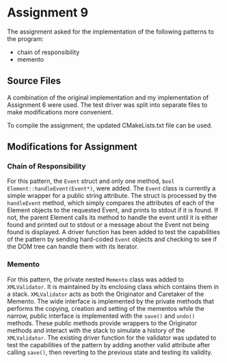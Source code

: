 # Assignment 9

The assignment asked for the implementation of the following patterns to the program:

- chain of responsibility
- memento

## Source Files

A combination of the original implementation and my implementation of Assignment 6 were used. The test driver was split into separate files to make modifications more convenient.

To compile the assignment, the updated CMakeLists.txt file can be used.

## Modifications for Assignment

### Chain of Responsibility

For this pattern, the `Event` struct and only one method, `bool Element::handleEvent(Event*)`, were added. The `Event` class is currently a simple wrapper for a public string attribute. The struct is processed by the `handleEvent` method, which simply compares the attributes of each of the Element objects to the requested Event, and prints to stdout if it is found. If not, the parent Element calls its method to handle the event until it is either found and printed out to stdout or a message about the Event not being found is displayed. A driver function has been added to test the capabilities of the pattern by sending hard-coded `Event` objects and checking to see if the DOM tree can handle them with its iterator.

### Memento

For this pattern, the private nested `Memento` class was added to `XMLValidator`. It is maintained by its enclosing class which contains them in a stack. `XMLValidator` acts as both the Originator and Caretaker of the Memento. The wide interface is implemented by the private methods that performs the copying, creation and setting of the mementos while the narrow, public interface is implemented with the `save()` and `undo()` methods. These public methods provide wrappers to the Originator methods and interact with the stack to simulate a history of the `XMLValidator`. The existing driver function for the validator was updated to test the capabilities of the pattern by adding another valid attribute after calling `save()`, then reverting to the previous state and testing its validity.
